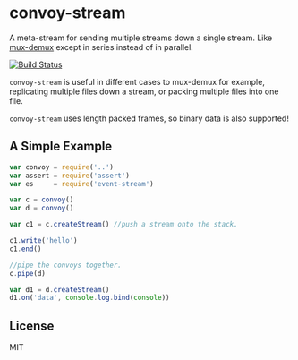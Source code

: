 # convoy-stream

A meta-stream for sending multiple streams down a single stream. Like 
[mux-demux](https://github.com/dominictarr/mux-demux) except in series
instead of in parallel.

[![Build Status](https://secure.travis-ci.org/dominictarr/convoy-stream.png)](http://secure.travis-ci.org/dominictarr/convoy-stream)

`convoy-stream` is useful in different cases to mux-demux for example,
replicating multiple files down a stream, or packing multiple files
into one file.

`convoy-stream` uses length packed frames, so binary data is also supported!

## A Simple Example

``` js
var convoy = require('..')
var assert = require('assert')
var es     = require('event-stream')

var c = convoy()
var d = convoy()

var c1 = c.createStream() //push a stream onto the stack.

c1.write('hello')
c1.end()

//pipe the convoys together.
c.pipe(d)

var d1 = d.createStream()
d1.on('data', console.log.bind(console))
```

## License

MIT
